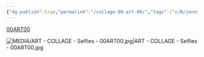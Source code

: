 ```yaml
---
{"dg-publish":true,"permalink":"/collage-00-art-00/","tags":["c/N/jonny","c/magic","c/circus","c/dance","c/shoes","c/mime","c/gloves","c/hat","collage/year-2019","c/remake","collage/series/self"],"created":"2024-06-28T12:56:50.000-04:00","updated":"2025-08-27T16:09:29.931-04:00"}
---
```



[00ART00](https://www.instagram.com/p/BzwmO3Dhl8R/)

![MEDIA/ART - COLLAGE - Selfies - 00ART00.jpg|ART - COLLAGE - Selfies - 00ART00.jpg](/img/user/MEDIA/ART%20-%20COLLAGE%20-%20Selfies%20-%2000ART00.jpg)
